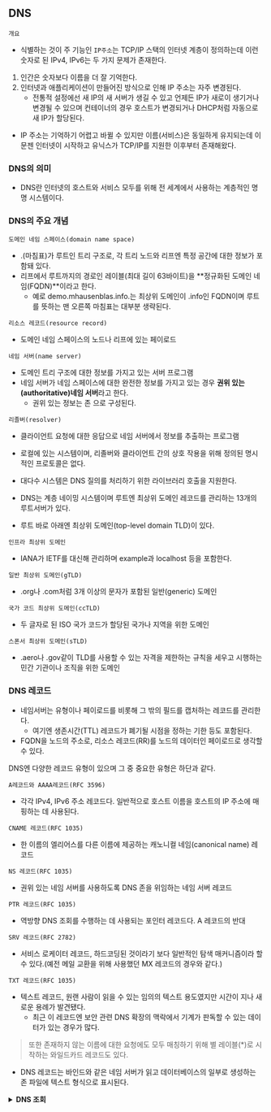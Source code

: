 ## DNS

`개요`
- 식별하는 것이 주 기능인 `IP주소`는 TCP/IP 스택의 인터넷 계층이 정의하는데 이런 숫자로 된 IPv4, IPv6는 두 가지 문제가 존재한다.

1. 인간은 숫자보다 이름을 더 잘 기억한다.
2. 인터넷과 애플리케이션이 만들어진 방식으로 인해 IP 주소는 자주 변경된다.
    - 전통적 설정에선 새 IP의 새 서버가 생길 수 있고 언제든 IP가 새로이 생기거나 변경될 수 있으며 컨테이너의 경우 호스트가 변경되거나 DHCP처럼 자동으로 새 IP가 할당된다.

- IP 주소는 기억하기 어렵고 바뀔 수 있지만 이름(서비스)은 동일하게 유지되는데 이 문젠 인터넷이 시작하고 유닉스가 TCP/IP를 지원한 이후부터 존재해왔다.

### DNS의 의미

- DNS란 인터넷의 호스트와 서비스 모두를 위해 전 세계에서 사용하는 계층적인 명명 시스템이다.

### DNS의 주요 개념

`도메인 네임 스페이스(domain name space)`
- .(마침표)가 루트인 트리 구조로, 각 트리 노드와 리프엔 특정 공간에 대한 정보가 포함돼 있다.
- 리프에서 루트까지의 경로인 레이블(최대 길이 63바이트)을 **정규화된 도메인 네임(FQDN)**이라고 한다.
  - 예로 demo.mhausenblas.info.는 최상위 도메인이 .info인 FQDN이며 루트를 뜻하는 맨 오른쪽 마침표는 대부분 생략된다.

`리소스 레코드(resource record)`
- 도메인 네임 스페이스의 노드나 리프에 있는 페이로드

`네임 서버(name server)`
- 도메인 트리 구조에 대한 정보를 가지고 있는 서버 프로그램
- 네임 서버가 네임 스페이스에 대한 완전한 정보를 가지고 있는 경우 **권위 있는(authoritative)네임 서버**라고 한다. 
  - 권위 있는 정보는 존 으로 구성된다.

`리졸버(resolver)`
- 클라이언트 요청에 대한 응답으로 네임 서버에서 정보를 추출하는 프로그램
- 로컬에 있는 시스템이며, 리졸버와 클라이언트 간의 상호 작용을 위해 정의된 명시적인 프로토콜은 없다.
- 대다수 시스템은 DNS 질의를 처리하기 위한 라이브러리 호출을 지원한다.

- DNS는 계층 네이밍 시스템이며 루트엔 최상위 도메인 레코드를 관리하는 13개의 루트서버가 있다.
- 루트 바로 아래엔 최상위 도메인(top-level domain TLD)이 있다.

`인프라 최상위 도메인`
- IANA가 IETF를 대신해 관리하며 example과 localhost 등을 포함한다.

`일반 최상위 도메인(gTLD)`
- .org나 .com처럼 3개 이상의 문자가 포함된 일반(generic) 도메인

`국가 코드 최상위 도메인(ccTLD)`
- 두 글자로 된 ISO 국가 코드가 할당된 국가나 지역을 위한 도메인

`스폰서 최상위 도메인(sTLD)`
- .aero나 .gov같이 TLD를 사용할 수 있는 자격을 제한하는 규칙을 세우고 시행하는 민간 기관이나 조직을 위한 도메인

### DNS 레코드

- 네임서버는 유형이나 페이로드를 비롯해 그 밖의 필드를 캡처하는 레코드를 관리한다.
  - 여기엔 생존시간(TTL) 레코드가 폐기될 시점을 정하는 기한 등도 포함된다.
- FQDN을 노드의 주소로, 리소스 레코드(RR)를 노드의 데이터인 페이로드로 생각할 수 있다.

DNS엔 다양한 레코드 유형이 있으며 그 중 중요한 유형은 하단과 같다.

`A레코드와 AAAA레코드(RFC 3596)`
- 각각 IPv4, IPv6 주소 레코드다. 일반적으로 호스트 이름을 호스트의 IP 주소에 매핑하는 데 사용된다.

`CNAME 레코드(RFC 1035)`
- 한 이름의 엘리어스를 다른 이름에 제공하는 캐노니컬 네임(canonical name) 레코드

`NS 레코드(RFC 1035)`
- 권위 있는 네임 서버를 사용하도록 DNS 존을 위임하는 네임 서버 레코드

`PTR 레코드(RFC 1035)`
- 역방향 DNS 조회를 수행하는 데 사용되는 포인터 레코드다. A 레코드의 반대

`SRV 레코드(RFC 2782)`
- 서비스 로케이터 레코드, 하드코딩된 것이라기 보다 일반적인 탐색 매커니즘이라 할 수 있다.(예전 메일 교환을 위해 사용했던 MX 레코드의 경우와 같다.)

`TXT 레코드(RFC 1035)`
- 텍스트 레코드, 원랜 사람이 읽을 수 있는 임의의 텍스트 용도였지만 시간이 지나 새로운 용례가 발견됐다.
  - 최근 이 레코드엔 보안 관련 DNS 확장의 맥락에서 기계가 판독할 수 있는 데이터가 있는 경우가 많다.

> 또한 존재하지 않는 이름에 대한 요청에도 모두 매칭하기 위해 별 레이블(*)로 시작하는 와일드카드 레코드도 있다.

- DNS 레코드는 바인드와 같은 네임 서버가 읽고 데이터베이스의 일부로 생성하는 존 파일에 텍스트 형식으로 표시된다.

<details>
<summary><strong>DNS 조회</strong></summary>
<div>

```shell

$ host -a localhost # 로컬 IP 주소를 조회한다.

$ host mhausenblas.info # FQDN을 조회한다.

$ host 185.199.110.153 # FQDN을 찾기 위해 IP 주소 역방향 조회를 한다.

### DNS 레코드를 조회하는 더 강력한 방법은 dig 명령을 사용하는 것

$ dig mhausenblas.info

```

</div>
</details>